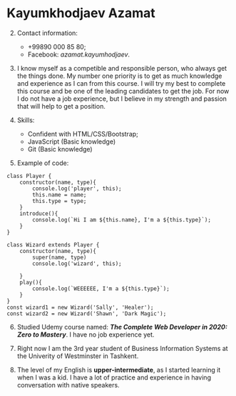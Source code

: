 

# Kayumkhodjaev Azamat

2. Contact information: 
   
   - +99890 000 85 80;
   - Facebook: _azamat.kayumhodjaev_.

3. I know myself as a competible and responsible person, who always get the things done. My number one priority is to get as much knowledge and experience as I can from this course. I will try my best to complete this course and be one of the leading candidates to get the job. For now I do not have a job experience, but I believe in my strength and passion that will help to get a position.

4. Skills:

    - Confident with HTML/CSS/Bootstrap;
	- JavaScript (Basic knowledge)
	- Git (Basic knowledge)

5. Example of code:

```
class Player {
    constructor(name, type){
        console.log('player', this);
        this.name = name;
        this.type = type;
    }
    introduce(){
        console.log(`Hi I am ${this.name}, I'm a ${this.type}`);
    }
}

class Wizard extends Player {
    constructor(name, type){
        super(name, type)
        console.log('wizard', this);
        
    }
    play(){
        console.log(`WEEEEEE, I'm a ${this.type}`);
    }
}
const wizard1 = new Wizard('Sally', 'Healer');
const wizard2 = new Wizard('Shawn', 'Dark Magic');
```

6. Studied Udemy course named: **_The Complete Web Developer in 2020: Zero to Mastery_**.
I have no job experience yet.

7. Right now I am the 3rd year student of Business Information Systems at the Univerity of Westminster in Tashkent.

8. The level of my English is **upper-intermediate**, as I started learning it when I was a kid. I have a lot of practice and experience in having conversation with native speakers.